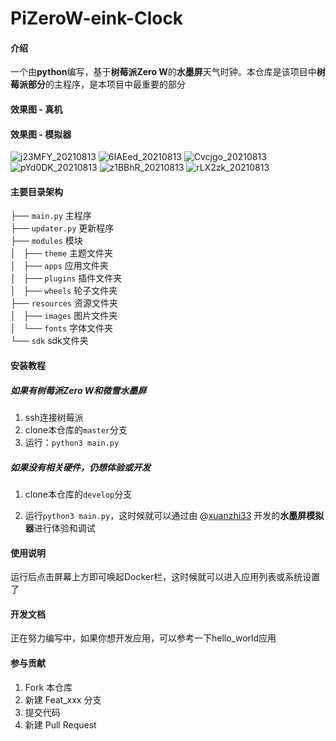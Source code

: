 # PiZeroW-eink-Clock

#### 介绍
一个由**python**编写，基于**树莓派Zero W**的**水墨屏**天气时钟。本仓库是该项目中**树莓派部分**的主程序，是本项目中最重要的部分

#### 效果图 - 真机


#### 效果图 - 模拟器

![j23MFY_20210813](https://gitee.com/xuanzhi33/files/raw/master/files/j23MFY_20210813.png)
![6IAEed_20210813](https://gitee.com/xuanzhi33/files/raw/master/files/6IAEed_20210813.png)
![Cvcjgo_20210813](https://gitee.com/xuanzhi33/files/raw/master/files/Cvcjgo_20210813.png)
![pYd0DK_20210813](https://gitee.com/xuanzhi33/files/raw/master/files/pYd0DK_20210813.png)
![z1BBhR_20210813](https://gitee.com/xuanzhi33/files/raw/master/files/z1BBhR_20210813.png)
![rLX2zk_20210813](https://gitee.com/xuanzhi33/files/raw/master/files/rLX2zk_20210813.png)

#### 主要目录架构

├── `main.py`                 主程序<br>
├── `updater.py`              更新程序<br>
├── `modules`                 模块<br>
│   ├── `theme`               主题文件夹<br>
│   ├── `apps`                应用文件夹<br>
│   ├── `plugins`             插件文件夹<br>
│   ├── `wheels`              轮子文件夹<br>
├── `resources`               资源文件夹<br>
│   ├── `images`              图片文件夹<br>
│   └── `fonts`               字体文件夹<br>
└── `sdk`                     sdk文件夹<br>


#### 安装教程

##### 如果有树莓派Zero W和微雪水墨屏

1.  ssh连接树莓派
2.  clone本仓库的`master`分支
3.  运行：`python3 main.py`

##### 如果没有相关硬件，仍想体验或开发

1. clone本仓库的`develop`分支

2. 运行`python3 main.py`，这时候就可以通过由 @[xuanzhi33](https://gitee.com/xuanzhi33) 开发的**水墨屏模拟器**进行体验和调试

#### 使用说明

运行后点击屏幕上方即可唤起Docker栏，这时候就可以进入应用列表或系统设置了



#### 开发文档

正在努力编写中，如果你想开发应用，可以参考一下hello_world应用



#### 参与贡献

1.  Fork 本仓库
2.  新建 Feat_xxx 分支
3.  提交代码
4.  新建 Pull Request

